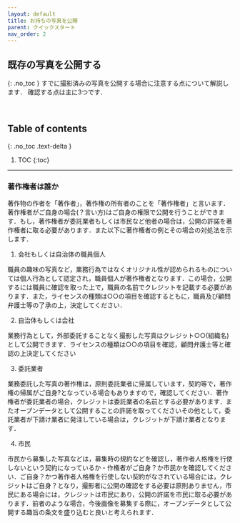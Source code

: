 ```yaml
---
layout: default
title: お持ちの写真を公開
parent: クイックスタート
nav_order: 2
---
```


## 既存の写真を公開する
{: .no_toc }
すでに撮影済みの写真を公開する場合に注意する点について解説します．
確認する点は主に3つです．




<br>


## Table of contents
{: .no_toc .text-delta }

1. TOC
{:toc}
---

### 著作権者は誰か
著作物の作者を「著作者」，著作権の所有者のことを「著作権者」と言います．著作権者がご自身の場合(？言い方)はご自身の権限で公開を行うことができます．もし，著作権者が委託業者もしくは市民など他者の場合は，公開の許諾を著作権者に取る必要があります．また以下に著作権者の例とその場合の対処法を示します．

1. 会社もしくは自治体の職員個人  

職員の趣味の写真など，業務行為ではなくオリジナル性が認められるものについては個人行為として認定され，職員個人が著作権者となります．この場合，公開するには職員に確認を取った上で，職員の名前でクレジットを記載する必要があります．また，ライセンスの種類は○○の項目を確認するともに，職員及び顧問弁護士等の了承の上，決定してください．

2. 自治体もしくは会社  

業務行為として，外部委託することなく撮影した写真はクレジット○○(組織名)として公開できます．ライセンスの種類は○○の項目を確認，顧問弁護士等と確認の上決定してください

3. 委託業者  

業務委託した写真の著作権は，原則委託業者に帰属しています，契約等で，著作権の帰属がご自身?となっている場合もありますので，確認してください．著作権者が委託業者の場合，クレジットは委託業者の名前とする必要があります．またオープンデータとして公開することの許諾を取ってくださいその他として，委託業者が下請け業者に発注している場合は，クレジットが下請け業者となります．

4. 市民  

市民から募集した写真などは，募集時の規約などを確認し，著作者人格権を行使しないという契約になっているか・作権者がご自身？か市民かを確認してください．ご自身？かつ著作者人格権を行使しない契約がなされている場合には，クレジットはご自身？となり，撮影者に公開の確認をする必要は原則ありません，市民にある場合には，クレジットは市民にあり，公開の許諾を市民に取る必要があります．前者のような場合，今後画像を募集する際に，オープンデータとして公開する趣旨の条文を盛り込むと良いと考えられます．
